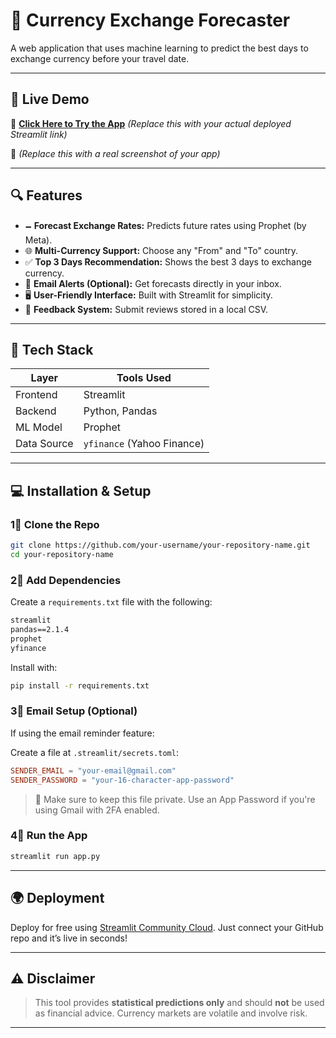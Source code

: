 # 💱 Currency Exchange Forecaster

A web application that uses machine learning to predict the best days to exchange currency before your travel date.

---

## 🚀 Live Demo

🔗 **[Click Here to Try the App](https://your-app-name.streamlit.app/)**
*(Replace this with your actual deployed Streamlit link)*

📸&#x20;
*(Replace this with a real screenshot of your app)*

---

## 🔍 Features

* 🗕️ **Forecast Exchange Rates:** Predicts future rates using Prophet (by Meta).
* 🌐 **Multi-Currency Support:** Choose any "From" and "To" country.
* ✅ **Top 3 Days Recommendation:** Shows the best 3 days to exchange currency.
* 📧 **Email Alerts (Optional):** Get forecasts directly in your inbox.
* 🖥️ **User-Friendly Interface:** Built with Streamlit for simplicity.
* 📝 **Feedback System:** Submit reviews stored in a local CSV.

---

## 🧰 Tech Stack

| Layer       | Tools Used                 |
| ----------- | -------------------------- |
| Frontend    | Streamlit                  |
| Backend     | Python, Pandas             |
| ML Model    | Prophet                    |
| Data Source | `yfinance` (Yahoo Finance) |

---

## 💻 Installation & Setup

### 1⃣ Clone the Repo

```bash
git clone https://github.com/your-username/your-repository-name.git
cd your-repository-name
```

### 2⃣ Add Dependencies

Create a `requirements.txt` file with the following:

```txt
streamlit
pandas==2.1.4
prophet
yfinance
```

Install with:

```bash
pip install -r requirements.txt
```

### 3⃣ Email Setup (Optional)

If using the email reminder feature:

Create a file at `.streamlit/secrets.toml`:

```toml
SENDER_EMAIL = "your-email@gmail.com"
SENDER_PASSWORD = "your-16-character-app-password"
```

> 🔐 Make sure to keep this file private. Use an App Password if you're using Gmail with 2FA enabled.

### 4⃣ Run the App

```bash
streamlit run app.py
```

---

## 🌍 Deployment

Deploy for free using [Streamlit Community Cloud](https://streamlit.io/cloud).
Just connect your GitHub repo and it’s live in seconds!

---

## ⚠️ Disclaimer

> This tool provides **statistical predictions only** and should **not** be used as financial advice.
> Currency markets are volatile and involve risk. 

---
